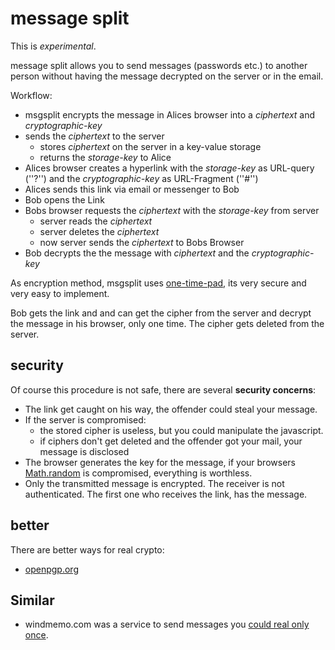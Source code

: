 # message split

This is _experimental_.

message split allows you to send messages (passwords etc.) to another person without having the message decrypted on the server or in the email.

Workflow:

* msgsplit encrypts the message in Alices browser into a _ciphertext_ and _cryptographic-key_
* sends the _ciphertext_ to the server
  * stores _ciphertext_ on the server in a key-value storage
  * returns the _storage-key_ to Alice
* Alices browser creates a hyperlink with the _storage-key_ as URL-query (''?'') and the _cryptographic-key_ as URL-Fragment (''#'')
* Alices sends this link via email or messenger to Bob
* Bob opens the Link 
* Bobs browser requests the _ciphertext_ with the _storage-key_ from server
  * server reads the _ciphertext_
  * server deletes the _ciphertext_
  * now server sends the _ciphertext_ to Bobs Browser
* Bob decrypts the the message with _ciphertext_ and the _cryptographic-key_

As encryption method, msgsplit uses [one-time-pad](https://en.wikipedia.org/wiki/One-time_pad), its very secure and very easy to implement.


Bob gets the link and and can get the cipher from the server and decrypt the message in his browser, only one time.
The cipher gets deleted from the server.

## security

Of course this procedure is not safe, there are several __security concerns__: 

* The link get caught on his way, the offender could steal your message. 
* If the server is compromised: 
  * the stored cipher is useless, but you could manipulate the javascript.
  * if ciphers don't get deleted and the offender got your mail, your message is disclosed   
* The browser generates the key for the message, if your browsers [Math.random](https://developer.mozilla.org/de/docs/Web/JavaScript/Reference/Global_Objects/Math/math.random) is compromised, everything is worthless.
* Only the transmitted message is encrypted. The receiver is not authenticated. The first one who receives the link, has the message.


## better 

There are better ways for real crypto:

* [openpgp.org](https://www.openpgp.org)


## Similar

* windmemo.com was a service to send messages you [could real only once](https://www.sebastian-kraus.com/windmemo-nur-der-erste-kann-es-lesen/).
